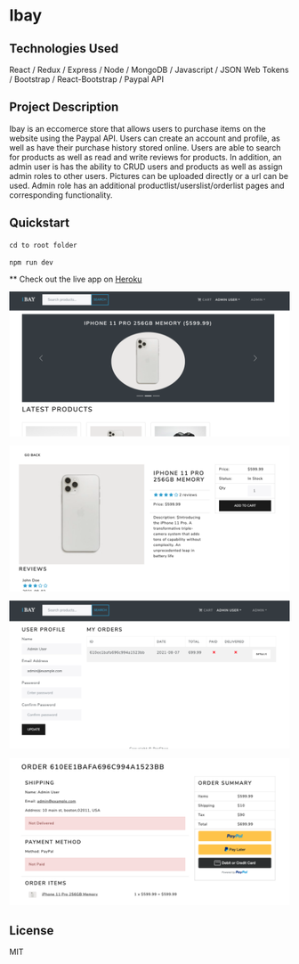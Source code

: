 # Ibay

## Technologies Used

React / Redux / Express / Node / MongoDB / Javascript / JSON Web Tokens / Bootstrap / React-Bootstrap / Paypal API

## Project Description

Ibay is an eccomerce store that allows users to purchase items on the website using the Paypal API. Users can create an account and profile, as well as have their purchase history stored online. Users are able to search for products as well as read and write reviews for products. In addition, an admin user is has the ability to CRUD users and products as well as assign admin roles to other users. Pictures can be uploaded directly or a url can be used. Admin role has an additional productlist/userslist/orderlist pages and corresponding functionality.

## Quickstart

`cd to root folder`

`npm run dev`

\*\* Check out the live app on [Heroku](https://ibay-eccomerce.herokuapp.com/)

![homepage](/client/public/images/home-page.png)

![singleproduct](/client/public/images/product-page.png)

![profile](client/public/images/profile-page.png)

![ordersummary](client/public/images/order-summary.png)

## License

MIT
